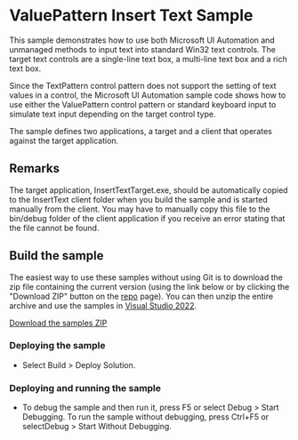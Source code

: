 
# ValuePattern Insert Text Sample
This sample demonstrates how to use both Microsoft UI Automation and unmanaged methods to input text into standard Win32 text controls. The target text controls are a single-line text box, a multi-line text box and a rich text box.

Since the TextPattern control pattern does not support the setting of text values in a control, the Microsoft UI Automation sample code shows how to use either the ValuePattern control pattern or standard keyboard input to simulate text input depending on the target control type.

The sample defines two applications, a target and a client that operates against the target application.

## Remarks
The target application, InsertTextTarget.exe, should be automatically copied to the InsertText client folder when you build the sample and is started manually from the client. You may have to manually copy this file to the bin/debug folder of the client application if you receive an error stating that the file cannot be found.

## Build the sample
The easiest way to use these samples without using Git is to download the zip file containing the current version (using the link below or by clicking the "Download ZIP" button on the [repo](https://github.com/microsoft/WPF-Samples?tab=readme-ov-file) page). You can then unzip the entire archive and use the samples in [Visual Studio 2022](https://www.visualstudio.com/wpf-vs).

[Download the samples ZIP](../../archive/main.zip)

### Deploying the sample
- Select Build > Deploy Solution. 

### Deploying and running the sample
- To debug the sample and then run it, press F5 or select Debug >  Start Debugging. To run the sample without debugging, press Ctrl+F5 or selectDebug > Start Without Debugging. 

